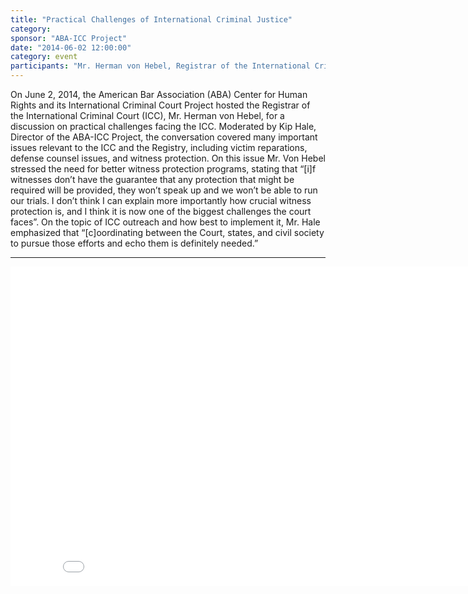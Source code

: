 ```yaml
---
title: "Practical Challenges of International Criminal Justice"
category:
sponsor: "ABA-ICC Project"
date: "2014-06-02 12:00:00"
category: event
participants: "Mr. Herman von Hebel, Registrar of the International Criminal Court; Mr. Kip Hale, Senior Counsel, ABA Center for Human Rights & Director of the ABA-ICC Project"
---
```

On June 2, 2014, the American Bar Association (ABA) Center for Human Rights and its International Criminal Court Project hosted the Registrar of the International Criminal Court (ICC), Mr. Herman von Hebel, for a discussion on practical challenges facing the ICC. Moderated by Kip Hale, Director of the ABA-ICC Project, the conversation covered many important issues relevant to the ICC and the Registry, including victim reparations, defense counsel issues, and witness protection.
On this issue Mr. Von Hebel stressed the need for better witness protection programs, stating that “[i]f witnesses don’t have the guarantee that any protection that might be required will be provided, they won’t speak up and we won’t be able to run our trials. I don’t think I can explain more importantly how crucial witness protection is, and I think it is now one of the biggest challenges the court faces”. On the topic of ICC outreach and how best to implement it, Mr. Hale emphasized that “[c]oordinating between the Court, states, and civil society to pursue those efforts and echo them is definitely needed.”

---

<iframe width="855" height="511" src="//www.youtube.com/embed/qPoNw2vBpTY" frameborder="0" allowfullscreen></iframe>


